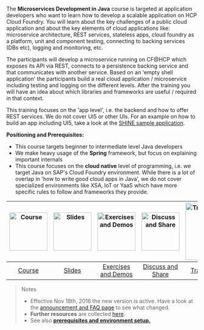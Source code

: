 The **Microservices Development in Java** course is targeted at application developers who want to learn how to develop a scalable application on HCP Cloud Foundry. You will learn about the key challenges of a public cloud application and about the key elements of cloud applications like: microservice architecture, REST services, stateless apps, cloud foundry as a platform, unit and component testing, connecting to backing services (DBs etc), logging and monitoring, etc.

The participants will develop a microservice running on CF@HCP which exposes its API via REST, connects to a persistence backing service and that communicates with another service. Based on an 'empty shell application' the participants build a real cloud application / microservice including testing and logging on the different levels. After the training you will have an idea about which libraries and frameworks are useful / required in that context.

This training focuses on the 'app level', i.e. the backend and how to offer REST services. We do not cover UI5 or other UIs. For an example on how to build an app including UI5, take a look at the [SHINE sample application](https://github.wdf.sap.corp/refapps/shine-cf).

**Positioning and Prerequisites:**
* This course targets beginner to intermediate level Java developers
* We make heavy usage of the **Spring** framework, but focus on explaining important internals
* This course focuses on the **cloud native** level of programming, i.e. we target Java on SAP's Cloud Foundry environment. While there is a lot of overlap in 'how to write good cloud apps in Java', we do not cover specialized environments like XSA, IoT or YaaS which have more specific rules to follow and frameworks they provide.

| [<img src="https://github.com/cdcsap/cc-coursematerial/blob/master/Z_ReuseImages/images/training.jpg" height="100" alt="Course"/>](https://github.com/cdcsap/cc-coursematerial/wiki/Course) | [<img src="https://github.com/cdcsap/cc-coursematerial/blob/master/Z_ReuseImages/images/documents.jpg" height="100" alt="Slides"/>](http://mo-9d199bd4b.mo.sap.corp:8080/job/cc-coursematerial/lastSuccessfulBuild/artifact/Z_Presentations/cc-appdev-java.pdf) | [<img src="https://github.com/cdcsap/cc-coursematerial/blob/master/Z_ReuseImages/images/yourTurn.jpg" height="100" alt="Exercises and Demos"/>](https://github.com/cdcsap/cc-coursematerial/wiki/Exercises-and-Demos) | [<img src="https://github.com/cdcsap/cc-coursematerial/blob/master/Z_ReuseImages/images/share.jpg" height="100" alt="Discuss and Share"/>](https://jam4.sapjam.com/groups/about_page/qXGUpaYj8Jn3pPCB9xdXiE) | [<img src="https://github.com/cdcsap/cc-coursematerial/blob/master/Z_ReuseImages/images/trainersCorner.jpg" width="150" alt="Trainer's Corner"/>](https://github.com/cdcsap/cc-coursematerial/wiki/Trainer-Guide)  |
| :---: | :---: | :---: | :---: |:---: |
| [Course](https://github.com/cdcsap/cc-coursematerial/wiki/Course) | [Slides](http://mo-9d199bd4b.mo.sap.corp:8080/job/cc-coursematerial/lastSuccessfulBuild/artifact/Z_Presentations/cc-appdev-java.pdf) | [Exercises and Demos](https://github.com/cdcsap/cc-coursematerial/wiki/Exercises-and-Demos) | [Discuss and Share](https://jam4.sapjam.com/groups/about_page/qXGUpaYj8Jn3pPCB9xdXiE) | [Trainer's Corner](https://github.com/cdcsap/cc-coursematerial/wiki/Trainer-Guide) |

> Notes
>- Effective Nov 18th, 2016 the new version is active. Have a look at the [announcement and FAQ page](https://github.com/cdcsap/cc-coursematerial/blob/master/AnnouncementOfNewVersion.md) to see what changed.
>- **Further resources** are collected [here](https://github.com/cdcsap/JavadevWiki/blob/master/Resources-and-SDKs.md).
>- See also **[prerequisites and environment setup.](https://github.com/cdcsap/JavadevWiki/blob/master/Course.md)**
